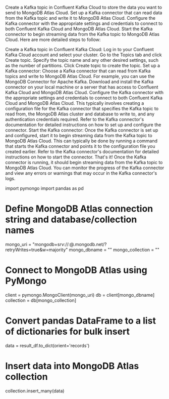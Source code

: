 Create a Kafka topic in Confluent Kafka Cloud to store the data you want to send to MongoDB Atlas Cloud.
Set up a Kafka connector that can read data from the Kafka topic and write it to MongoDB Atlas Cloud.
Configure the Kafka connector with the appropriate settings and credentials to connect to both Confluent Kafka Cloud and MongoDB Atlas Cloud.
Start the Kafka connector to begin streaming data from the Kafka topic to MongoDB Atlas Cloud.
Here are more detailed steps to follow:

Create a Kafka topic in Confluent Kafka Cloud:
Log in to your Confluent Kafka Cloud account and select your cluster.
Go to the Topics tab and click Create topic.
Specify the topic name and any other desired settings, such as the number of partitions.
Click Create topic to create the topic.
Set up a Kafka connector:
Choose a Kafka connector that can read from Kafka topics and write to MongoDB Atlas Cloud. For example, you can use the MongoDB Connector for Apache Kafka.
Download and install the Kafka connector on your local machine or a server that has access to Confluent Kafka Cloud and MongoDB Atlas Cloud.
Configure the Kafka connector with the appropriate settings and credentials to connect to both Confluent Kafka Cloud and MongoDB Atlas Cloud. This typically involves creating a configuration file for the Kafka connector that specifies the Kafka topic to read from, the MongoDB Atlas cluster and database to write to, and any authentication credentials required.
Refer to the Kafka connector's documentation for detailed instructions on how to set up and configure the connector.
Start the Kafka connector:
Once the Kafka connector is set up and configured, start it to begin streaming data from the Kafka topic to MongoDB Atlas Cloud.
This can typically be done by running a command that starts the Kafka connector and points it to the configuration file you created earlier.
Refer to the Kafka connector's documentation for detailed instructions on how to start the connector.
That's it! Once the Kafka connector is running, it should begin streaming data from the Kafka topic to MongoDB Atlas Cloud. You can monitor the progress of the Kafka connector and view any errors or warnings that may occur in the Kafka connector's logs.

import pymongo
import pandas as pd

# Define MongoDB Atlas connection string and database/collection names
mongo_uri = "mongodb+srv://<username>:<password>@<cluster-name>.mongodb.net/<dbname>?retryWrites=true&w=majority"
mongo_dbname = "<dbname>"
mongo_collection = "<collection-name>"

# Connect to MongoDB Atlas using PyMongo
client = pymongo.MongoClient(mongo_uri)
db = client[mongo_dbname]
collection = db[mongo_collection]

# Convert pandas DataFrame to a list of dictionaries for bulk insert
data = result_df.to_dict(orient='records')

# Insert data into MongoDB Atlas collection
collection.insert_many(data)
